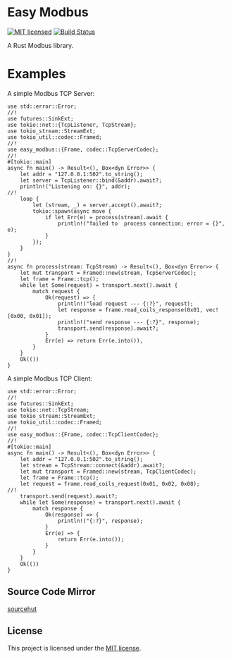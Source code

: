 # Easy Modbus
[![MIT licensed][mit-badge]][mit-url]
[![Build Status][actions-badge]][actions-url]

[mit-badge]: https://img.shields.io/badge/license-MIT-red.svg
[mit-url]: https://github.com/yangyize/easy-modbus/blob/main/LICENSE
[actions-badge]: https://github.com/yangyize/easy-modbus/actions/workflows/main.yml/badge.svg?branch=main
[actions-url]: https://github.com/yangyize/easy-modbus/actions/workflows/main.yml

A Rust Modbus library.

# Examples

A simple Modbus TCP Server:

```rust,no_run
use std::error::Error;
//!
use futures::SinkExt;
use tokio::net::{TcpListener, TcpStream};
use tokio_stream::StreamExt;
use tokio_util::codec::Framed;
//!
use easy_modbus::{Frame, codec::TcpServerCodec};
//!
#[tokio::main]
async fn main() -> Result<(), Box<dyn Error>> {
    let addr = "127.0.0.1:502".to_string();
    let server = TcpListener::bind(&addr).await?;
    println!("Listening on: {}", addr);
//!
    loop {
        let (stream, _) = server.accept().await?;
        tokio::spawn(async move {
            if let Err(e) = process(stream).await {
                println!("failed to  process connection; error = {}", e);
            }
        });
    }
}
//!
async fn process(stream: TcpStream) -> Result<(), Box<dyn Error>> {
    let mut transport = Framed::new(stream, TcpServerCodec);
    let frame = Frame::tcp();
    while let Some(request) = transport.next().await {
        match request {
            Ok(request) => {
                println!("load request --- {:?}", request);
                let response = frame.read_coils_response(0x01, vec![0x00, 0x01]);
                println!("send response --- {:?}", response);
                transport.send(response).await?;
            }
            Err(e) => return Err(e.into()),
        }
    }
    Ok(())
}
```

A simple Modbus TCP Client:

``` rust,no_run
use std::error::Error;
//!
use futures::SinkExt;
use tokio::net::TcpStream;
use tokio_stream::StreamExt;
use tokio_util::codec::Framed;
//!
use easy_modbus::{Frame, codec::TcpClientCodec};
//!
#[tokio::main]
async fn main() -> Result<(), Box<dyn Error>> {
    let addr = "127.0.0.1:502".to_string();
    let stream = TcpStream::connect(&addr).await?;
    let mut transport = Framed::new(stream, TcpClientCodec);
    let frame = Frame::tcp();
    let request = frame.read_coils_request(0x01, 0x02, 0x08);
//!
    transport.send(request).await?;
    while let Some(response) = transport.next().await {
        match response {
            Ok(response) => {
                println!("{:?}", response);
            }
            Err(e) => {
                return Err(e.into());
            }
        }
    }
    Ok(())
}
```

## Source Code Mirror
[sourcehut](https://git.sr.ht/~yangyize/easy-modbus)

## License

This project is licensed under the [MIT license].

[MIT license]: https://github.com/yangyize/easy-modbus/blob/main/LICENSE
